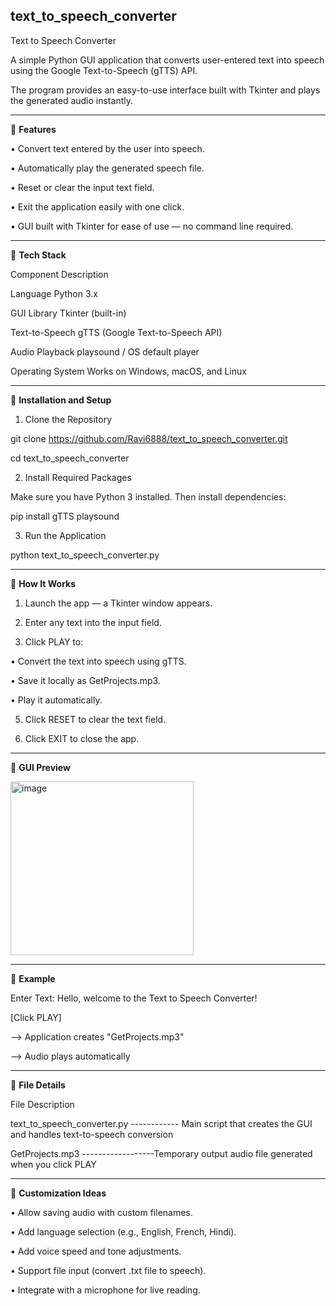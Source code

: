 ## text_to_speech_converter

Text to Speech Converter

A simple Python GUI application that converts user-entered text into speech using the Google Text-to-Speech (gTTS) API.

The program provides an easy-to-use interface built with Tkinter and plays the generated audio instantly.

________________________________________

	**Features**

•	 Convert text entered by the user into speech.

•	 Automatically play the generated speech file.

•	 Reset or clear the input text field.

•	 Exit the application easily with one click.

•	 GUI built with Tkinter for ease of use — no command line required.

________________________________________

	**Tech Stack**

Component	Description

Language	Python 3.x

GUI Library	Tkinter (built-in)

Text-to-Speech	gTTS (Google Text-to-Speech API)

Audio Playback	playsound / OS default player

Operating System	Works on Windows, macOS, and Linux

________________________________________

	**Installation and Setup**

1. Clone the Repository

  git clone https://github.com/Ravi6888/text_to_speech_converter.git

  cd text_to_speech_converter

2. Install Required Packages

  Make sure you have Python 3 installed. Then install dependencies:

pip install gTTS playsound 

3. Run the Application

  python text_to_speech_converter.py

________________________________________

	**How It Works**

1.	Launch the app — a Tkinter window appears.

2.	Enter any text into the input field.

3.	Click PLAY to:

  •	Convert the text into speech using gTTS.
  
  •	Save it locally as GetProjects.mp3.
  
  •	Play it automatically.


5.	Click RESET to clear the text field.

6.	Click EXIT to close the app.

________________________________________

	**GUI Preview** 
 
<img width="293" height="278" alt="image" src="https://github.com/user-attachments/assets/eccc2d41-7a72-44f4-a3db-ce9978308c95" />

________________________________________

	**Example**

Enter Text: Hello, welcome to the Text to Speech Converter!

[Click PLAY]

--> Application creates "GetProjects.mp3"

--> Audio plays automatically

________________________________________

	**File Details**

File	Description

text_to_speech_converter.py	------------ Main script that creates the GUI and handles text-to-speech conversion

GetProjects.mp3	  ------------------Temporary output audio file generated when you click PLAY

________________________________________

	**Customization Ideas**

•	Allow saving audio with custom filenames.

•	Add language selection (e.g., English, French, Hindi).

•	Add voice speed and tone adjustments.

•	Support file input (convert .txt file to speech).

•	Integrate with a microphone for live reading.

